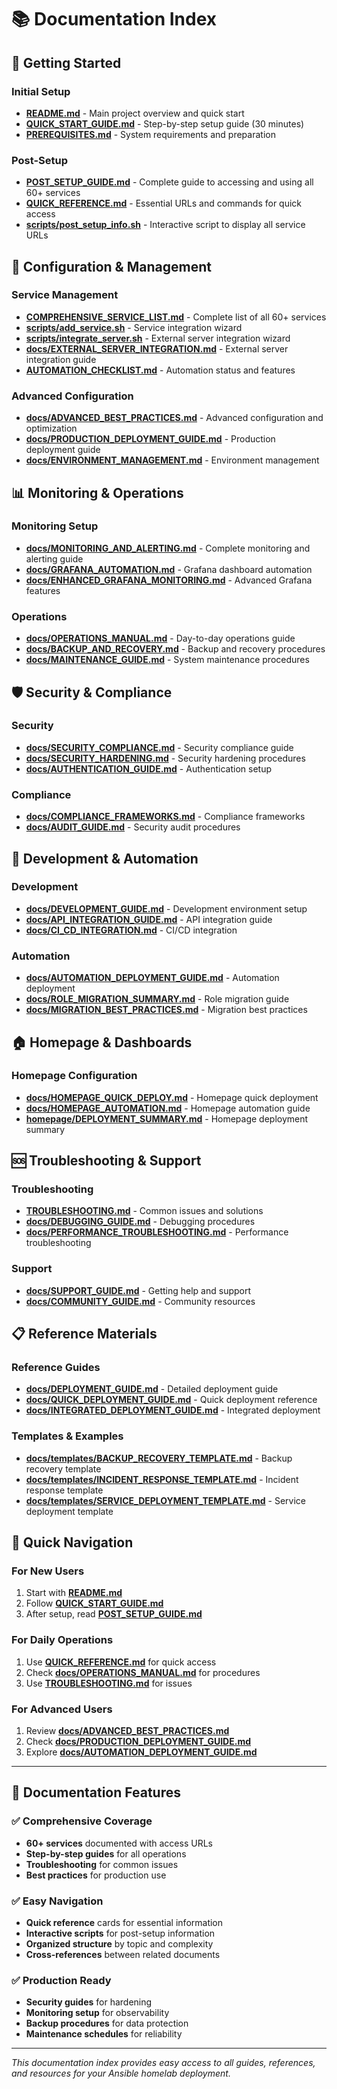 # 📚 Documentation Index

## 🚀 **Getting Started**

### **Initial Setup**
- **[README.md](README.md)** - Main project overview and quick start
- **[QUICK_START_GUIDE.md](QUICK_START_GUIDE.md)** - Step-by-step setup guide (30 minutes)
- **[PREREQUISITES.md](PREREQUISITES.md)** - System requirements and preparation

### **Post-Setup**
- **[POST_SETUP_GUIDE.md](POST_SETUP_GUIDE.md)** - Complete guide to accessing and using all 60+ services
- **[QUICK_REFERENCE.md](QUICK_REFERENCE.md)** - Essential URLs and commands for quick access
- **[scripts/post_setup_info.sh](scripts/post_setup_info.sh)** - Interactive script to display all service URLs

## 🔧 **Configuration & Management**

### **Service Management**
- **[COMPREHENSIVE_SERVICE_LIST.md](COMPREHENSIVE_SERVICE_LIST.md)** - Complete list of all 60+ services
- **[scripts/add_service.sh](scripts/add_service.sh)** - Service integration wizard
- **[scripts/integrate_server.sh](scripts/integrate_server.sh)** - External server integration wizard
- **[docs/EXTERNAL_SERVER_INTEGRATION.md](docs/EXTERNAL_SERVER_INTEGRATION.md)** - External server integration guide
- **[AUTOMATION_CHECKLIST.md](AUTOMATION_CHECKLIST.md)** - Automation status and features

### **Advanced Configuration**
- **[docs/ADVANCED_BEST_PRACTICES.md](docs/ADVANCED_BEST_PRACTICES.md)** - Advanced configuration and optimization
- **[docs/PRODUCTION_DEPLOYMENT_GUIDE.md](docs/PRODUCTION_DEPLOYMENT_GUIDE.md)** - Production deployment guide
- **[docs/ENVIRONMENT_MANAGEMENT.md](docs/ENVIRONMENT_MANAGEMENT.md)** - Environment management

## 📊 **Monitoring & Operations**

### **Monitoring Setup**
- **[docs/MONITORING_AND_ALERTING.md](docs/MONITORING_AND_ALERTING.md)** - Complete monitoring and alerting guide
- **[docs/GRAFANA_AUTOMATION.md](docs/GRAFANA_AUTOMATION.md)** - Grafana dashboard automation
- **[docs/ENHANCED_GRAFANA_MONITORING.md](docs/ENHANCED_GRAFANA_MONITORING.md)** - Advanced Grafana features

### **Operations**
- **[docs/OPERATIONS_MANUAL.md](docs/OPERATIONS_MANUAL.md)** - Day-to-day operations guide
- **[docs/BACKUP_AND_RECOVERY.md](docs/BACKUP_AND_RECOVERY.md)** - Backup and recovery procedures
- **[docs/MAINTENANCE_GUIDE.md](docs/MAINTENANCE_GUIDE.md)** - System maintenance procedures

## 🛡️ **Security & Compliance**

### **Security**
- **[docs/SECURITY_COMPLIANCE.md](docs/SECURITY_COMPLIANCE.md)** - Security compliance guide
- **[docs/SECURITY_HARDENING.md](docs/SECURITY_HARDENING.md)** - Security hardening procedures
- **[docs/AUTHENTICATION_GUIDE.md](docs/AUTHENTICATION_GUIDE.md)** - Authentication setup

### **Compliance**
- **[docs/COMPLIANCE_FRAMEWORKS.md](docs/COMPLIANCE_FRAMEWORKS.md)** - Compliance frameworks
- **[docs/AUDIT_GUIDE.md](docs/AUDIT_GUIDE.md)** - Security audit procedures

## 🔄 **Development & Automation**

### **Development**
- **[docs/DEVELOPMENT_GUIDE.md](docs/DEVELOPMENT_GUIDE.md)** - Development environment setup
- **[docs/API_INTEGRATION_GUIDE.md](docs/API_INTEGRATION_GUIDE.md)** - API integration guide
- **[docs/CI_CD_INTEGRATION.md](docs/CI_CD_INTEGRATION.md)** - CI/CD integration

### **Automation**
- **[docs/AUTOMATION_DEPLOYMENT_GUIDE.md](docs/AUTOMATION_DEPLOYMENT_GUIDE.md)** - Automation deployment
- **[docs/ROLE_MIGRATION_SUMMARY.md](docs/ROLE_MIGRATION_SUMMARY.md)** - Role migration guide
- **[docs/MIGRATION_BEST_PRACTICES.md](docs/MIGRATION_BEST_PRACTICES.md)** - Migration best practices

## 🏠 **Homepage & Dashboards**

### **Homepage Configuration**
- **[docs/HOMEPAGE_QUICK_DEPLOY.md](docs/HOMEPAGE_QUICK_DEPLOY.md)** - Homepage quick deployment
- **[docs/HOMEPAGE_AUTOMATION.md](docs/HOMEPAGE_AUTOMATION.md)** - Homepage automation guide
- **[homepage/DEPLOYMENT_SUMMARY.md](homepage/DEPLOYMENT_SUMMARY.md)** - Homepage deployment summary

## 🆘 **Troubleshooting & Support**

### **Troubleshooting**
- **[TROUBLESHOOTING.md](TROUBLESHOOTING.md)** - Common issues and solutions
- **[docs/DEBUGGING_GUIDE.md](docs/DEBUGGING_GUIDE.md)** - Debugging procedures
- **[docs/PERFORMANCE_TROUBLESHOOTING.md](docs/PERFORMANCE_TROUBLESHOOTING.md)** - Performance troubleshooting

### **Support**
- **[docs/SUPPORT_GUIDE.md](docs/SUPPORT_GUIDE.md)** - Getting help and support
- **[docs/COMMUNITY_GUIDE.md](docs/COMMUNITY_GUIDE.md)** - Community resources

## 📋 **Reference Materials**

### **Reference Guides**
- **[docs/DEPLOYMENT_GUIDE.md](docs/DEPLOYMENT_GUIDE.md)** - Detailed deployment guide
- **[docs/QUICK_DEPLOYMENT_GUIDE.md](docs/QUICK_DEPLOYMENT_GUIDE.md)** - Quick deployment reference
- **[docs/INTEGRATED_DEPLOYMENT_GUIDE.md](docs/INTEGRATED_DEPLOYMENT_GUIDE.md)** - Integrated deployment

### **Templates & Examples**
- **[docs/templates/BACKUP_RECOVERY_TEMPLATE.md](docs/templates/BACKUP_RECOVERY_TEMPLATE.md)** - Backup recovery template
- **[docs/templates/INCIDENT_RESPONSE_TEMPLATE.md](docs/templates/INCIDENT_RESPONSE_TEMPLATE.md)** - Incident response template
- **[docs/templates/SERVICE_DEPLOYMENT_TEMPLATE.md](docs/templates/SERVICE_DEPLOYMENT_TEMPLATE.md)** - Service deployment template

## 🎯 **Quick Navigation**

### **For New Users**
1. Start with **[README.md](README.md)**
2. Follow **[QUICK_START_GUIDE.md](QUICK_START_GUIDE.md)**
3. After setup, read **[POST_SETUP_GUIDE.md](POST_SETUP_GUIDE.md)**

### **For Daily Operations**
1. Use **[QUICK_REFERENCE.md](QUICK_REFERENCE.md)** for quick access
2. Check **[docs/OPERATIONS_MANUAL.md](docs/OPERATIONS_MANUAL.md)** for procedures
3. Use **[TROUBLESHOOTING.md](TROUBLESHOOTING.md)** for issues

### **For Advanced Users**
1. Review **[docs/ADVANCED_BEST_PRACTICES.md](docs/ADVANCED_BEST_PRACTICES.md)**
2. Check **[docs/PRODUCTION_DEPLOYMENT_GUIDE.md](docs/PRODUCTION_DEPLOYMENT_GUIDE.md)**
3. Explore **[docs/AUTOMATION_DEPLOYMENT_GUIDE.md](docs/AUTOMATION_DEPLOYMENT_GUIDE.md)**

---

## 📖 **Documentation Features**

### **✅ Comprehensive Coverage**
- **60+ services** documented with access URLs
- **Step-by-step guides** for all operations
- **Troubleshooting** for common issues
- **Best practices** for production use

### **✅ Easy Navigation**
- **Quick reference** cards for essential information
- **Interactive scripts** for post-setup information
- **Organized structure** by topic and complexity
- **Cross-references** between related documents

### **✅ Production Ready**
- **Security guides** for hardening
- **Monitoring setup** for observability
- **Backup procedures** for data protection
- **Maintenance schedules** for reliability

---

*This documentation index provides easy access to all guides, references, and resources for your Ansible homelab deployment.* 